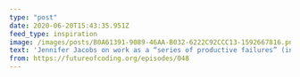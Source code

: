 ```yaml
---
type: "post"
date: 2020-06-20T15:43:35.951Z
feed_type: inspiration
image: /images/posts/B0A61391-9089-46AA-B032-6222C92CCC13-1592667816.png
text: 'Jennifer Jacobs on work as a “series of productive failures” (in her case trying to mash programming and drawing together).'
from: https://futureofcoding.org/episodes/048
---
```

